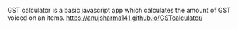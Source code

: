 GST calculator is a basic javascript app which calculates the amount of GST voiced on an items.
https://anujsharma141.github.io/GSTcalculator/
